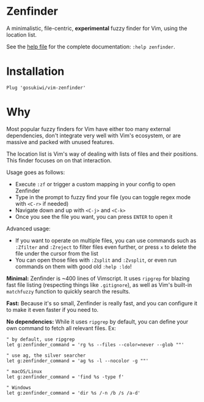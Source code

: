 # Zenfinder
A minimalistic, file-centric, **experimental** fuzzy finder for Vim, using the
location list.

See the [help file](doc/zenfinder.txt) for the complete documentation: `:help
zenfinder`.

# Installation

```vimscript
Plug 'gosukiwi/vim-zenfinder'
```

# Why
Most popular fuzzy finders for Vim have either too many external dependencies,
don't integrate very well with Vim's ecosystem, or are massive and packed with
unused features.

The location list is Vim's way of dealing with lists of files and their
positions. This finder focuses on on that interaction.

Usage goes as follows:

* Execute `:zf` or trigger a custom mapping in your config to open Zenfinder
* Type in the prompt to fuzzy find your file (you can toggle regex mode with
  `<C-r>` if needed)
* Navigate down and up with `<C-j>` and `<C-k>`
* Once you see the file you want, you can press `ENTER` to open it

Advanced usage:

* If you want to operate on multiple files, you can use commands such as
  `:Zfilter` and `:Zreject` to filter files even further, or press `x` to
  delete the file under the cursor from the list
* You can open those files with `:Zsplit` and `:Zvsplit`, or even run commands
  on them with good old `:help :ldo`!

**Minimal:** Zenfinder is ~400 lines of Vimscript. It uses `ripgrep` for
blazing fast file listing (respecting things like `.gitignore`), as well as
Vim's built-in `matchfuzzy` function to quickly search the results.

**Fast:** Because it's so small, Zenfinder is really fast, and you can
configure it to make it even faster if you need to.

**No dependencies:** While it uses `ripgrep` by default, you can define your
own command to fetch all relevant files. Ex:

```
" by default, use ripgrep
let g:zenfinder_command = 'rg %s --files --color=never --glob ""'

" use ag, the silver searcher
let g:zenfinder_command = 'ag %s -l --nocolor -g ""'

" macOS/Linux
let g:zenfinder_command = 'find %s -type f'

" Windows
let g:zenfinder_command = 'dir %s /-n /b /s /a-d'
```
